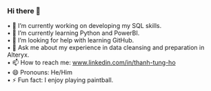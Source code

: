### Hi there 👋

•	🔭 I’m currently working on developing my SQL skills.<br>
•	🌱 I’m currently learning Python and PowerBI.<br>
•	🤔 I’m looking for help with learning GitHub.<br>
•	💬 Ask me about my experience in data cleansing and preparation in Alteryx.<br>
•	📫 How to reach me: www.linkedin.com/in/thanh-tung-ho<br>
•	😄 Pronouns: He/Him<br>
•	⚡ Fun fact: I enjoy playing paintball.<br>
<!--
**zeltah/zeltah** is a ✨ _special_ ✨ repository because its `README.md` (this file) appears on your GitHub profile.

Here are some ideas to get you started:

•	🔭 I’m currently working on developing my SQL skills.
•	🌱 I’m currently learning Python and PowerBI.
•	🤔 I’m looking for help with learning GitHub.
•	💬 Ask me about my experience in data cleansing and preparation in Alteryx.
•	📫 How to reach me: www.linkedin.com/in/thanh-tung-ho
•	😄 Pronouns: He/Him
•	⚡ Fun fact: I enjoy playing paintball

-->

